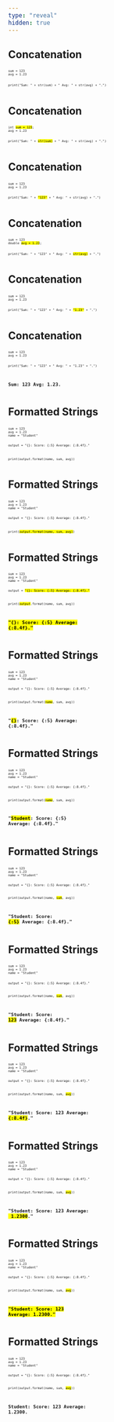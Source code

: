 ```yaml
---
type: "reveal"
hidden: true
---
```


<section>
  <h2>Concatenation</h2>
  <pre class="" style="font-size: .53em"><code class="python">sum = 123
avg = 1.23

print("Sum: " + str(sum) + " Avg: " + str(avg) + ".")
 </code></pre>
</section>

<section>
  <h2>Concatenation</h2>
  <pre class="" style="font-size: .53em"><code class="python">int <mark>sum = 123</mark>;
avg = 1.23

print("Sum: " + <mark>str(sum)</mark> + " Avg: " + str(avg) + ".")
 </code></pre>
</section>

<section>
  <h2>Concatenation</h2>
  <pre class="" style="font-size: .53em"><code class="python">sum = 123
avg = 1.23

print("Sum: " + <mark>"123"</mark> + " Avg: " + str(avg) + ".")
 </code></pre>
</section>

<section>
  <h2>Concatenation</h2>
  <pre class="" style="font-size: .53em"><code class="python">sum = 123
double <mark>avg = 1.23</mark>;

print("Sum: " + "123" + " Avg: " + <mark>str(avg)</mark> + ".")
 </code></pre>
</section>

<section>
  <h2>Concatenation</h2>
  <pre class="" style="font-size: .53em"><code class="python">sum = 123
avg = 1.23

print("Sum: " + "123" + " Avg: " + <mark>"1.23"</mark> + ".")
 </code></pre>
</section>

<section>
  <h2>Concatenation</h2>
  <pre class="" style="font-size: .53em"><code class="python">sum = 123
avg = 1.23

print("Sum: " + "123" + " Avg: " + "1.23" + ".")
# Sum: 123 Avg: 1.23. </code></pre>
</section>

<section>
  <h2>Formatted Strings</h2>
  <pre class="" style="font-size: .53em"><code class="python">sum = 123
avg = 1.23
name = "Student"

output = "{}: Score: {:5} Average: {:8.4f}."

print(output.format(name, sum, avg))
 </code></pre>
</section>

<section>
  <h2>Formatted Strings</h2>
  <pre class="" style="font-size: .53em"><code class="python">sum = 123
avg = 1.23
name = "Student"

output = "{}: Score: {:5} Average: {:8.4f}."

print(<mark>output.format(name, sum, avg)</mark>)
 </code></pre>
</section>

<section>
  <h2>Formatted Strings</h2>
  <pre class="" style="font-size: .53em"><code class="python">sum = 123
avg = 1.23
name = "Student"

output = <mark>"{}: Score: {:5} Average: {:8.4f}."</mark>

print(<mark>output</mark>.format(name, sum, avg))
# <mark>"{}: Score: {:5} Average: {:8.4f}."</mark> </code></pre>
</section>

<section>
  <h2>Formatted Strings</h2>
  <pre class="" style="font-size: .53em"><code class="python">sum = 123
avg = 1.23
name = "Student"

output = "{}: Score: {:5} Average: {:8.4f}."

print(output.format(<mark>name</mark>, sum, avg))
# "<mark>{}</mark>: Score: {:5} Average: {:8.4f}." </code></pre>
</section>

<section>
  <h2>Formatted Strings</h2>
  <pre class="" style="font-size: .53em"><code class="python">sum = 123
avg = 1.23
name = "Student"

output = "{}: Score: {:5} Average: {:8.4f}."

print(output.format(<mark>name</mark>, sum, avg))
# "<mark>Student</mark>: Score: {:5} Average: {:8.4f}." </code></pre>
</section>

<section>
  <h2>Formatted Strings</h2>
  <pre class="" style="font-size: .53em"><code class="python">sum = 123
avg = 1.23
name = "Student"

output = "{}: Score: {:5} Average: {:8.4f}."

print(output.format(name, <mark>sum</mark>, avg))
# "Student: Score: <mark>{:5}</mark> Average: {:8.4f}." </code></pre>
</section>

<section>
  <h2>Formatted Strings</h2>
  <pre class="" style="font-size: .53em"><code class="python">sum = 123
avg = 1.23
name = "Student"

output = "{}: Score: {:5} Average: {:8.4f}."

print(output.format(name, <mark>sum</mark>, avg))
# "Student: Score: <mark>  123</mark> Average: {:8.4f}." </code></pre>
</section>

<section>
  <h2>Formatted Strings</h2>
  <pre class="" style="font-size: .53em"><code class="python">sum = 123
avg = 1.23
name = "Student"

output = "{}: Score: {:5} Average: {:8.4f}."

print(output.format(name, sum, <mark>avg</mark>))
# "Student: Score:   123 Average: <mark>{:8.4f}</mark>." </code></pre>
</section>

<section>
  <h2>Formatted Strings</h2>
  <pre class="" style="font-size: .53em"><code class="python">sum = 123
avg = 1.23
name = "Student"

output = "{}: Score: {:5} Average: {:8.4f}."

print(output.format(name, sum, <mark>avg</mark>))
# "Student: Score:   123 Average: <mark>  1.2300</mark>." </code></pre>
</section>

<section>
  <h2>Formatted Strings</h2>
  <pre class="" style="font-size: .53em"><code class="python">sum = 123
avg = 1.23
name = "Student"

output = "{}: Score: {:5} Average: {:8.4f}."

print(output.format(name, sum, <mark>avg</mark>))
# <mark>"Student: Score:   123 Average:   1.2300."</mark> </code></pre>
</section>

<section>
  <h2>Formatted Strings</h2>
  <pre class="" style="font-size: .53em"><code class="python">sum = 123
avg = 1.23
name = "Student"

output = "{}: Score: {:5} Average: {:8.4f}."

print(output.format(name, sum, <mark>avg</mark>))
# Student: Score:   123 Average:   1.2300.</code></pre>
</section>
